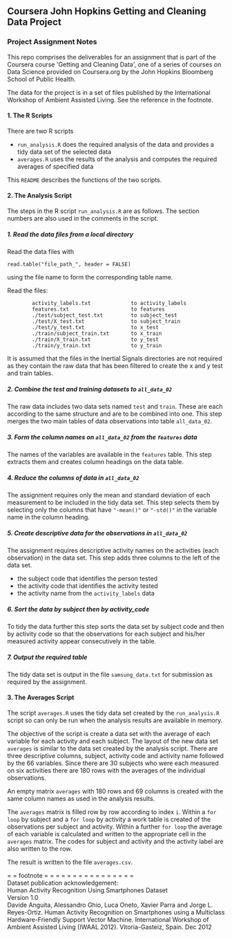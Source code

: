 ## Coursera John Hopkins Getting and Cleaning Data Project
### Project Assignment Notes

This repo comprises the deliverables for an assignment that is part of the Coursera course 'Getting and Cleaning Data', one of a series of courses on
Data Science provided on Coursera.org by the John Hopkins Bloomberg School of Public Health.

The data for the project is in a set of files published by the International Workshop of Ambient Assisted Living. See the reference in the footnote.

#### 1. The R Scripts
There are two R scripts

- `run_analysis.R` does the required analysis of the data and provides a tidy data set of the selected data
- `averages.R` uses the results of the analysis and computes the required averages of specified data

This `README` describes the functions of the two scripts.
   
#### 2. The Analysis Script
The steps in the R script `run_analysis.R` are as follows. The section numbers are also used in the comments in the script.

##### 1. Read the data files from a local directory

Read the data files with   
```{r}
read.table("file_path_", header = FALSE)
```
using the file name to form the corresponding table name.
   
Read the files:   
```
        activity_labels.txt             to activity_labels
        features.txt                    to features
        ./test/subject_test.txt         to subject_test
        ./test/X_test.txt               to subject_train
        ./test/y_test.txt               to x_test
        ./train/subject_train.txt       to x_train
        ./train/X_train.txt             to y_test
        ./train/y_train.txt             to y_train
```
        
It is assumed that the files in the Inertial Signals directories are not required as they contain the raw data that has been filtered to create the x and y test and train tables. 

##### 2. Combine the test and training datasets to `all_data_02`
The raw data includes two data sets named `test` and `train`. These are each according to the same structure and are to be combined into one. This step merges the two main tables of data observations into table `all_data_02`.

##### 3. Form the column names on `all_data_02` from the `features` data
The names of the variables are available in the `features` table. This step extracts them and creates column headings on the data table.

##### 4. Reduce the columns of data in `all_data_02` 
The assignment requires only the mean and standard deviation of each measurement to be included in the tidy data set. This step selects them by selecting only the columns that have `"-mean()"` or `"-std()"` in the variable name in the column heading.

##### 5. Create descriptive data for the observations in `all_data_02`
The assignment requires descriptive activity names on the activities (each observation) in the data set. This step adds three columns to the left of the data set. 
- the subject code that identifies the person tested
- the activity code that identifies the activity tested 
- the activity name from the `activity_labels` data

##### 6. Sort the data by subject then by activity_code
To tidy the data further this step sorts the data set by subject code and then by activity code so that the observations for each subject and his/her measured activity appear consecutively in the table.

##### 7. Output the required table
The tidy data set is output in the file `samsung_data.txt` for submission as required by the assignment.

#### 3. The Averages Script

The script `averages.R` uses the tidy data set created by the `run_analysis.R` script so can only be run when the analysis results are available in memory.

The objective of the script is create a data set with the average of each variable for each activity and each subject. The layout of the new data set `averages` is similar to the data set created by the analysis script. There are three descriptive columns, subject, activity code and activity name followed by the 66 variables. Since there are 30 subjects who were each measured on six activities there are 180 rows with the averages of the individual observations.

An empty matrix `averages` with 180 rows and 69 columns is created with the same column names as used in the analysis results.

The `averages` matrix is filled row by row according to index `i`. Within a `for loop` by subject and a `for loop` by activity a work table is created of the observations per subject and activity. Within a further `for loop` the average of each variable is calculated and written to the appropriate cell in the `averages` matrix. The codes for subject and activity and the activity label are also written to the row.

The result is written to the file `averages.csv`.
   
   
= = footnote = = = = = = = = = = = = = = = =   
Dataset publication acknowledgement:   
Human Activity Recognition Using Smartphones Dataset   
Version 1.0   
Davide Anguita, Alessandro Ghio, Luca Oneto, Xavier Parra and Jorge L. Reyes-Ortiz. Human Activity Recognition on Smartphones using a Multiclass Hardware-Friendly Support Vector Machine. International Workshop of Ambient Assisted Living (IWAAL 2012). Vitoria-Gasteiz, Spain. Dec 2012